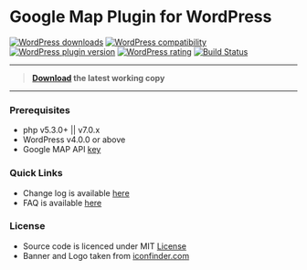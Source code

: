# Google Map Plugin for WordPress

[![WordPress downloads](https://img.shields.io/wordpress/plugin/dt/ank-google-map.svg?maxAge=3600)](https://wordpress.org/plugins/ank-google-map)
[![WordPress compatibility](https://img.shields.io/wordpress/v/ank-google-map.svg?maxAge=3600)](https://wordpress.org/plugins/ank-google-map)
[![WordPress plugin version](https://img.shields.io/wordpress/plugin/v/ank-google-map.svg?maxAge=3600)](https://wordpress.org/plugins/ank-google-map)
[![WordPress rating](https://img.shields.io/wordpress/plugin/r/ank-google-map.svg?maxAge=3600)](https://wordpress.org/plugins/ank-google-map)
[![Build Status](https://travis-ci.org/ankurk91/wp-google-map.svg)](https://travis-ci.org/ankurk91/wp-google-map)

- - -

>**[Download](https://wordpress.org/plugins/ank-google-map) the latest working copy**

- - -

### Prerequisites
* php v5.3.0+ || v7.0.x
* WordPress v4.0.0 or above
* Google MAP API [key](https://developers.google.com/maps/documentation/javascript/get-api-key)


### Quick Links
* Change log is available [here](https://wordpress.org/plugins/ank-google-map/changelog/)
* FAQ is available [here](https://wordpress.org/plugins/ank-google-map/faq/)

### License
* Source code is licenced under MIT [License](LICENSE.txt)
* Banner and Logo taken from [iconfinder.com](https://www.iconfinder.com/icons/196750/location_map_marker_navigation_pin_icon#size=128)
